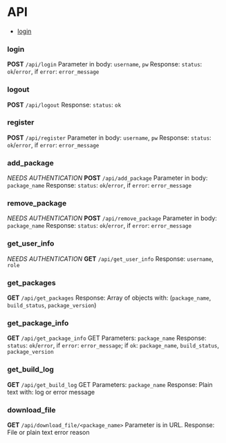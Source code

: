 # API

- [login](#login)

### login
__POST__ `/api/login`
Parameter in body: `username`, `pw`
Response: `status`: `ok`/`error`, if `error`: `error_message`

### logout
__POST__ `/api/logout`
Response: `status`: `ok`

### register
__POST__ `/api/register`
Parameter in body: `username`, `pw`
Response: `status`: `ok`/`error`, if `error`: `error_message`

### add_package
_NEEDS AUTHENTICATION_
__POST__ `/api/add_package`
Parameter in body: `package_name`
Response: `status`: `ok`/`error`, if `error`: `error_message`

### remove_package
_NEEDS AUTHENTICATION_
__POST__ `/api/remove_package`
Parameter in body: `package_name`
Response: `status`: `ok`/`error`, if `error`: `error_message`

### get_user_info
_NEEDS AUTHENTICATION_
__GET__ `/api/get_user_info`
Response: `username`, `role`

### get_packages
__GET__ `/api/get_packages`
Response: Array of objects with: (`package_name`, `build_status`, `package_version`)

### get_package_info
__GET__ `/api/get_package_info`
GET Parameters: `package_name`
Response: `status`: `ok`/`error`, if `error`: `error_message`; if `ok`: `package_name`, `build_status`, `package_version`

### get_build_log
__GET__ `/api/get_build_log`
GET Parameters: `package_name`
Response: Plain text with: log or error message

### download_file
__GET__ `/api/download_file/<package_name>`
Parameter is in URL.
Response: File or plain text error reason